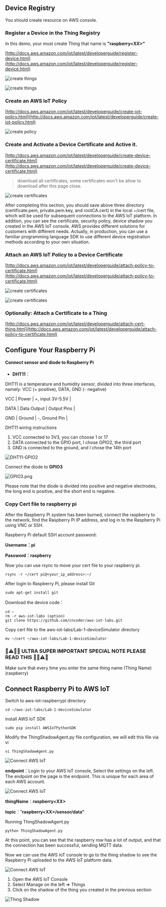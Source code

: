 
## Device Registry

You should create resource on AWS console.

###  Register a Device in the Thing Registry

In this demo, your must create Thing that name is **"raspberry\<XX\>"**

[http://docs.aws.amazon.com/iot/latest/developerguide/register-device.html](http://docs.aws.amazon.com/iot/latest/developerguide/register-device.html)

![create things](./images/create-things1.jpeg)

![create things](./images/create-things2.jpeg)

### Create an AWS IoT Policy

[http://docs.aws.amazon.com/iot/latest/developerguide/create-iot-policy.html](http://docs.aws.amazon.com/iot/latest/developerguide/create-iot-policy.html)

![create policy](./images/create-policy.jpeg)

### Create and Activate a Device Certificate and Active it.

[http://docs.aws.amazon.com/iot/latest/developerguide/create-device-certificate.html](http://docs.aws.amazon.com/iot/latest/developerguide/create-device-certificate.html)
> download all certificates, some certificates won't be allow to download after this page close.

![create certificates](./images/create-cert.jpg)

After completing this section, you should save above three directory (certificate.pem, private.pem.key, and rootCA.cert) in the local ~/cert file, which will be used for subsequent connections to the AWS IoT platform. In addition, you can see the certificate, security policy, device shadow you created in the AWS IoT console. AWS provides different solutions for customers with different needs. Actually, in production, you can use a familiar programming language SDK to use different device registration methods according to your own situation.

### Attach an AWS IoT Policy to a Device Certificate

[http://docs.aws.amazon.com/iot/latest/developerguide/attach-policy-to-certificate.html](http://docs.aws.amazon.com/iot/latest/developerguide/attach-policy-to-certificate.html)

![create certificates](./images/attach-policy1.jpeg)

![create certificates](./images/attach-policy2.jpeg)

### Optionally: Attach a Certificate to a Thing

[http://docs.aws.amazon.com/iot/latest/developerguide/attach-cert-thing.html](http://docs.aws.amazon.com/iot/latest/developerguide/attach-policy-to-certificate.html)

## Configure Your Raspberry Pi

#### Connect sensor and diode to Raspberry Pi

* **DHT11**：

DHT11 is a temperature and humidity sensor, divided into three interfaces, namely: VCC (+ positive), DATA, GND (- negative)

VCC | Power | +, input 3V-5.5V |

DATA | Data Output | Output Pins |

GND | Ground | -, Ground Pin |


DHT11 wiring instructions

1. VCC connected to 3V3, you can choose 1 or 17
2. DATA connected to the GPIO port, I chose GPIO2, the third port
3. GND is connected to the ground, and I chose the 14th port

![DHT11-GPIO2](./images/DHT11-GPIO2.png)

Connect the diode to **GPIO3**

![GPIO3.png](./images/GPIO3.png)

Please note that the diode is divided into positive and negative electrodes, the long end is positive, and the short end is negative.

### Copy Cert file to raspberry pi 

After the Raspberry Pi system has been burned, connect the raspberry to the network, find the Raspberry Pi IP address, and log in to the Raspberry Pi using VNC or SSH.

Raspberry Pi default SSH account password:

**Username：pi**

**Password：raspberry**

Now you can use rsync to move your cert file to your raspberry pi.

```
rsync -r ~/cert pi@<your_ip_address>:~/
```

After login to Raspberry Pi, please install Git

```
sudo apt-get install git
```

Download the device code：

```
cd ~
rm -r aws-iot-labs (option)
git clone https://github.com/cncoder/aws-iot-labs.git
```

Copy cert file to the aws-iot-labs/Lab-1-deviceSimulator directory

```
mv ~/cert ~/aws-iot-labs/Lab-1-deviceSimulator
```

### 🚨⚠️🥁🎺 ULTRA SUPER IMPORTANT SPECIAL NOTE PLEASE READ THIS 🎺🥁⚠️🚨 ###

Make sure that every time you enter the same thing name (Thing Name) (raspberry<XX>)


## Connect Raspberry Pi to AWS IoT

Switch to aws-iot-raspberrypi directory

```
cd ~/aws-iot-labs/Lab-1-deviceSimulator
```

install AWS IoT SDK

```
sudo pip install AWSIoTPythonSDK
```

Modify the ThingShadowAgent.py file configuration, we will edit this file via vi

```
vi ThingShadowAgent.py
```
![Connect AWS IoT](./images/running.jpg)

**endpoint**：Login to your AWS IoT console, Select the settings on the left. The endpoint on the page is the endpoint. This is unique for each area of each AWS account.

![Connect AWS IoT](./images/endpoint.jpeg)

**thingName**：**raspberry\<XX\>**

**topic**：”**raspberry\<XX\>/sensor/data”**

Running ThingShadowAgent.py

```
python ThingShadowAgent.py
```

At this point, you can see that the raspberry row has a lot of output, and that the connection has been successful, sending MQTT data.

Now we can use the AWS IoT console to go to the thing shadow to see the Raspberry Pi uploaded to the AWS IoT platform data.

![Connect AWS IoT](./images/sensordata.jpeg)

1. Open the AWS IoT Console
2. Select Manage on the left => Things
3. Click on the shadow of the thing you created in the previous section

![Thing Shadow ](./images/thingshadow.jpeg)



